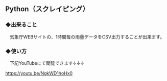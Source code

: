 ## Python（スクレイピング）
### ◆出来ること
　気象庁WEBサイトの、1時間毎の雨量データをCSV出力することが出来ます。

### ◆使い方

　下記YouTubeにて閲覧できます↓↓↓

https://youtu.be/NgkWD1hoHx0
